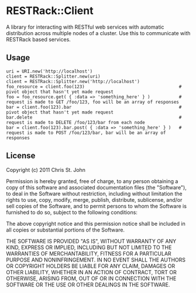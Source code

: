 # RESTRack::Client

A library for interacting with RESTful web services with automatic distribution across multiple nodes of a cluster.
Use this to communicate with RESTRack based services.


## Usage
    
    uri = URI.new('http://localhost')
    client = RESTRack::Splitter.new(uri)
    client = RESTRack::Splitter.new('http://localhost')
    foo_resource = client.foo(123)                                    # pivot object that hasn't yet made request
    foo = foo_resource.get( { :data => 'something_here' } )           # request is made to GET /foo/123, foo will be an array of responses
    bar = client.foo(123).bar                                         # pivot object that hasn't yet made request
    bar.delete                                                        # request is made to DELETE /foo/123/bar from each node
    bar = client.foo(123).bar.post( { :data => 'something_here' } )   # request is made to POST /foo/123/bar, bar will be an array of responses


## License

Copyright (c) 2011 Chris St. John

Permission is hereby granted, free of charge, to any person obtaining a copy of this software and associated
documentation files (the "Software"), to deal in the Software without restriction, including without limitation the
rights to use, copy, modify, merge, publish, distribute, sublicense, and/or sell copies of the Software, and to permit
persons to whom the Software is furnished to do so, subject to the following conditions:

The above copyright notice and this permission notice shall be included in all copies or substantial portions of the
Software.

THE SOFTWARE IS PROVIDED "AS IS", WITHOUT WARRANTY OF ANY KIND, EXPRESS OR IMPLIED, INCLUDING BUT NOT LIMITED TO THE
WARRANTIES OF MERCHANTABILITY, FITNESS FOR A PARTICULAR PURPOSE AND NONINFRINGEMENT. IN NO EVENT SHALL THE AUTHORS OR
COPYRIGHT HOLDERS BE LIABLE FOR ANY CLAIM, DAMAGES OR OTHER LIABILITY, WHETHER IN AN ACTION OF CONTRACT, TORT OR
OTHERWISE, ARISING FROM, OUT OF OR IN CONNECTION WITH THE SOFTWARE OR THE USE OR OTHER DEALINGS IN THE SOFTWARE.
